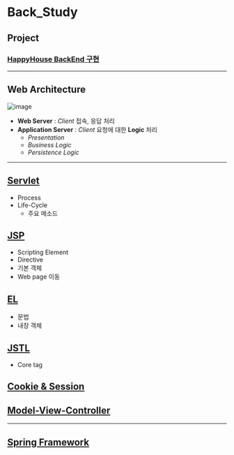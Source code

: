 # Back_Study
## Project
### [HappyHouse BackEnd 구현](https://github.com/ljiwoo59/HappyHouse_MVC/tree/master)

---

## Web Architecture
![image](https://user-images.githubusercontent.com/54715744/136359182-e991b350-ddcb-4fa2-b991-e51aaa36720f.png)
* **Web Server** : *Client* 접속, 응답 처리
* **Application Server** : *Client* 요청에 대한 **Logic** 처리
  * *Presentation*
  * *Business Logic*
  * *Persistence Logic*

---

## [Servlet](https://github.com/ljiwoo59/Back_Study/tree/main/Servlet)
* Process
* Life-Cycle
  * 주요 메소드

## [JSP](https://github.com/ljiwoo59/Back_Study/tree/main/JSP)
* Scripting Element
* Directive
* 기본 객체
* Web page 이동

## [EL](https://github.com/ljiwoo59/Back_Study/tree/main/EL)
* 문법
* 내장 객체

## [JSTL](https://github.com/ljiwoo59/Back_Study/tree/main/JSTL)
* Core tag

## [Cookie & Session](https://github.com/ljiwoo59/Back_Study/tree/main/Session_Cookie)

## [Model-View-Controller](https://github.com/ljiwoo59/Back_Study/tree/main/MVC)

---

## [Spring Framework](https://github.com/ljiwoo59/Back_Study/tree/main/Spring)
